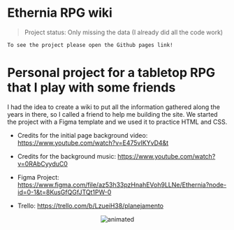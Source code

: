 # Ethernia RPG wiki

> Project status: Only missing the data (I already did all the code work)

```
To see the project please open the Github pages link!
```

<h1>Personal project for a tabletop RPG that I play with some friends</h1>

I had the idea to create a wiki to put all the information gathered along the years in there, so I called a friend to help me building the site. We started the project with a Figma template and we used it to practice HTML and CSS.

- Credits for the initial page background video: https://www.youtube.com/watch?v=E475vIKYvD4&t

- Credits for the background music: https://www.youtube.com/watch?v=0RAbCyyduC0

- Figma Project: https://www.figma.com/file/az53h33pzHnahEVoh9LLNe/Ethernia?node-id=0-1&t=8KusGfQGfJTQt1PW-0

- Trello: https://trello.com/b/LzueiH38/planejamento

<p align="center">
  <img src="https://media.giphy.com/media/scZPhLqaVOM1qG4lT9/giphy.gif" alt="animated" />
</p>
